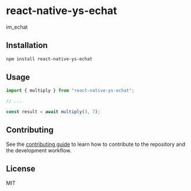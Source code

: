 # react-native-ys-echat

im_echat

## Installation

```sh
npm install react-native-ys-echat
```

## Usage

```js
import { multiply } from "react-native-ys-echat";

// ...

const result = await multiply(3, 7);
```

## Contributing

See the [contributing guide](CONTRIBUTING.md) to learn how to contribute to the repository and the development workflow.

## License

MIT
